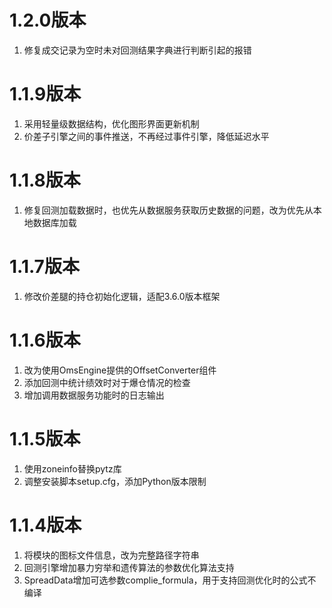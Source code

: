 # 1.2.0版本

1. 修复成交记录为空时未对回测结果字典进行判断引起的报错

# 1.1.9版本

1. 采用轻量级数据结构，优化图形界面更新机制
2. 价差子引擎之间的事件推送，不再经过事件引擎，降低延迟水平


# 1.1.8版本

1. 修复回测加载数据时，也优先从数据服务获取历史数据的问题，改为优先从本地数据库加载


# 1.1.7版本

1. 修改价差腿的持仓初始化逻辑，适配3.6.0版本框架


# 1.1.6版本

1. 改为使用OmsEngine提供的OffsetConverter组件
2. 添加回测中统计绩效时对于爆仓情况的检查
3. 增加调用数据服务功能时的日志输出


# 1.1.5版本

1. 使用zoneinfo替换pytz库
2. 调整安装脚本setup.cfg，添加Python版本限制


# 1.1.4版本

1. 将模块的图标文件信息，改为完整路径字符串
2. 回测引擎增加暴力穷举和遗传算法的参数优化算法支持
3. SpreadData增加可选参数complie_formula，用于支持回测优化时的公式不编译

